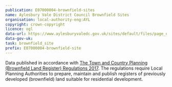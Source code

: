 ```yaml
---
publication: E07000004-brownfield-sites
name: Aylesbury Vale District Council Brownfield Sites
organisation: local-authority-eng:AYL
copyright: crown-copyright
licence: ogl
data-url: https://www.aylesburyvaledc.gov.uk/sites/default/files/page_downloads/aylesbury_vale_brownfield_register_2017-12-19_rev1%20%282%29.csv
data-gov-uk: 
task: brownfield_site
prefix: E07000004-brownfield-site
---
```


Data published in accordance with [The Town and Country Planning (Brownfield Land Register) Regulations 2017](http://www.legislation.gov.uk/uksi/2017/403/contents/made).
The regulations require Local Planning Authorities to prepare, maintain and publish registers of previously developed (brownfield) land suitable for residential development.

